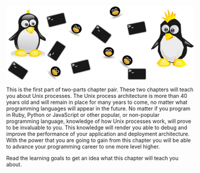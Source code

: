 ![./images/Unix Processes Part A](./images/summary-unix-processes-part-a.png)

This is the first part of two-parts chapter pair. These two chapters will teach you about Unix processes. 
The Unix process architecture is more than 40 years old and will remain in place for many years to come, no matter what programming 
languages will appear in the future. No matter if you program in Ruby, Python or JavaScript or other popular, or non-popular programming language, 
knowledge of how Unix processes work, will prove to be invaluable to you. This knowledge will render you able to debug and improve
the performance of your application and deployment architecture. With the power that you are going to gain
from this chapter you will be able to advance your programming career to one more level higher. 

Read the learning goals to get an idea what this chapter will teach you about.

